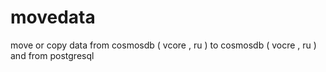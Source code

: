 # movedata
move or copy data from cosmosdb ( vcore , ru ) to cosmosdb ( vocre , ru ) and from postgresql 
